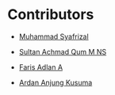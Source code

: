 # Contributors

- [Muhammad Syafrizal](https://github.com/ikaru19)

- [Sultan Achmad Qum M NS](https://github.com/SultanKs4)

- [Faris Adlan A](https://github.com/farisdx66)

- [Ardan Anjung Kusuma](https://github.com/ardananjungkusuma)



